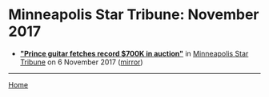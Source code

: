# Minneapolis Star Tribune: November 2017

 - [**"Prince guitar fetches record $700K in auction"**](http://www.startribune.com/prince-guitar-fetches-record-700k-in-auction/455397973/) in [Minneapolis Star Tribune](http://www.startribune.com/) on 6 November 2017 ([mirror](https://web.archive.org/web/*/http://www.startribune.com/prince-guitar-fetches-record-700k-in-auction/455397973/))

----

[Home](./)
